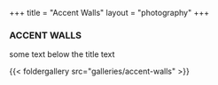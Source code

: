 +++
title =  "Accent Walls"
layout = "photography"
+++

### ACCENT WALLS

some text below the title text 

{{< foldergallery src="galleries/accent-walls" >}}